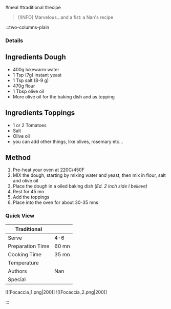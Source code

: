 #meal #traditional #recipe

> [!INFO]
> Marvelous...and a fist: a Nan's recipe

:::two-columns-plain

### Details
## Ingredients Dough

- 400g lukewarm water
- 1 Tsp (7g) instant yeast
- 1 Tsp salt (8-9 g)
- 470g flour
- 1 Tbsp olive oil
- More olive oil for the baking dish and as topping


## Ingredients Toppings

- 1 or 2 Tomatoes
- Salt
- Olive oil
- you can add other things, like olives, rosemary etc...


## Method

1. Pre-heat your oven at 220C/450F
2. MIX the dough, starting by mixing water and yeast, then mix in flour, salt and olive oil 
3. Place the dough in a oiled baking dish (*Ed. 2 inch side I believe)*
4. Rest for 45 mn
5. Add the toppings 
6. Place into the oven for about 30-35 mns

  





### Quick View
| Traditional      |                                                |
| ---------------- | ---------------------------------------------- |
| Serve            | 4-6                                            |
| Preparation Time | 60 mn                                          |
| Cooking Time     | 35 mn                                          |
| Temperature      |                                                |
| Authors          | Nan                                            |
| Special          |                                                |

![[Focaccia_1.png|200]]
![[Focaccia_2.png|200]]

:::

